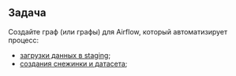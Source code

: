 ## Задача

Создайте граф (или графы) для Airflow, который автоматизирует процесс:
* [загрузки данных в staging](./ai_staging.py);
* [создания снежинки и датасета](./ai_dwh.py);
